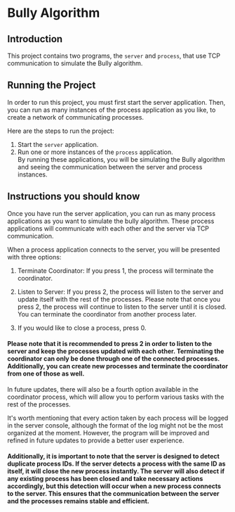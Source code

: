 # Bully Algorithm

## Introduction
This project contains two programs, the `server` and `process`, that use TCP communication to simulate the Bully algorithm.

## Running the Project

In order to run this project, you must first start the server application. Then, you can run as many instances of the process application as you like, to create a network of communicating processes.

Here are the steps to run the project:

1. Start the `server` application.
2. Run one or more instances of the `process` application.
\
By running these applications, you will be simulating the Bully algorithm and seeing the communication between the server and process instances.

## Instructions you should know

Once you have run the server application, you can run as many process applications as you want to simulate the bully algorithm. These process applications will communicate with each other and the server via TCP communication.

When a process application connects to the server, you will be presented with three options:

1. Terminate Coordinator: If you press 1, the process will terminate the coordinator.

2. Listen to Server: If you press 2, the process will listen to the server and update itself with the rest of the processes. Please note that once you press 2, the process will continue to listen to the server until it is closed. You can terminate the coordinator from another process later.
3. If you would like to close a process, press 0.
#### Please note that it is recommended to press 2 in order to listen to the server and keep the processes updated with each other. Terminating the coordinator can only be done through one of the connected processes. Additionally, you can create new processes and terminate the coordinator from one of those as well.

In future updates, there will also be a fourth option available in the coordinator process, which will allow you to perform various tasks with the rest of the processes. 

It's worth mentioning that every action taken by each process will be logged in the server console, although the format of the log might not be the most organized at the moment. However, the program will be improved and refined in future updates to provide a better user experience.

#### Additionally, it is important to note that the server is designed to detect duplicate process IDs. If the server detects a process with the same ID as itself, it will close the new process instantly. The server will also detect if any existing process has been closed and take necessary actions accordingly, but this detection will occur when a new process connects to the server. This ensures that the communication between the server and the processes remains stable and efficient.

